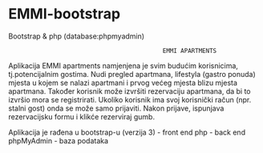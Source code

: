 # EMMI-bootstrap
Bootstrap &amp; php (database:phpmyadmin)
  
                                               EMMI APARTMENTS
                                               
Aplikacija EMMI apartments namjenjena je svim  budućim korisnicima, tj.potencijalnim gostima. Nudi pregled apartmana, lifestyla (gastro ponuda) mjesta u kojem se nalazi
apartmani i prvog većeg mjesta blizu mjesta apartmana.
Također korisnik može izvršiti rezervaciju apartmana, da bi to izvršio mora se registrirati. Ukoliko korisnik ima svoj korisnički račun (npr. stalni gost)
onda se može samo prijaviti. Nakon prijave, ispunjava rezervacijsku formu i klikće rezerviraj gumb.

Aplikacija je rađena u bootstrap-u (verzija 3) - front end
php - back end
phpMyAdmin - baza podataka 
